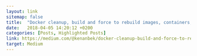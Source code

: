 ```yaml
---
layout: link
sitemap: false
title:  "Docker cleanup, build and force to rebuild images, containers, volumes and networks"
date:   2018-04-05 14:20:12 +0200
categories: [Posts, Highlighted Posts]
link: https://medium.com/@kenanbek/docker-cleanup-build-and-force-to-rebuild-images-containers-volumes-and-networks-dc70fd4ccec0
target: Medium
---
```

